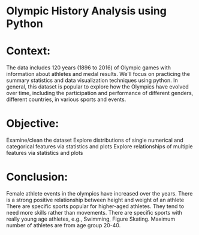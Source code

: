 # Olympic History Analysis using Python

# Context:
The data includes 120 years (1896 to 2016) of Olympic games with information about athletes and medal results.
We'll focus on practicing the summary statistics and data visualization techniques using python.
In general, this dataset is popular to explore how the Olympics have evolved over time, including the participation and performance of different genders, different countries, in various sports and events.
# Objective:
Examine/clean the dataset
Explore distributions of single numerical and categorical features via statistics and plots
Explore relationships of multiple features via statistics and plots
# Conclusion:
Female athlete events in the olympics have increased over the years.
There is a strong positive relationship between height and weight of an athlete
There are specific sports popular for higher-aged athletes. They tend to need more skills rather than movements.
There are specific sports with really young age athletes, e.g., Swimming, Figure Skating.
Maximum number of athletes are from age group 20-40.
